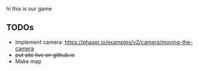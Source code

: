 hi this is our game 

## TODOs
- Implement camera: https://phaser.io/examples/v2/camera/moving-the-camera
- ~~put site live on github.io~~
- Make map 
